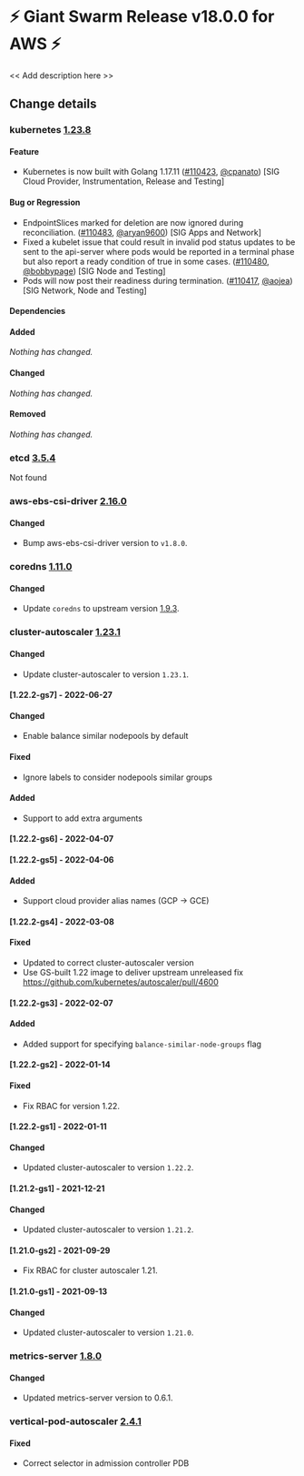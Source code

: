 # :zap: Giant Swarm Release v18.0.0 for AWS :zap:

<< Add description here >>

## Change details


### kubernetes [1.23.8](https://github.com/kubernetes/kubernetes/releases/tag/v1.23.8)

#### Feature
- Kubernetes is now built with Golang 1.17.11 ([#110423](https://github.com/kubernetes/kubernetes/pull/110423), [@cpanato](https://github.com/cpanato)) [SIG Cloud Provider, Instrumentation, Release and Testing]
#### Bug or Regression
- EndpointSlices marked for deletion are now ignored during reconciliation. ([#110483](https://github.com/kubernetes/kubernetes/pull/110483), [@aryan9600](https://github.com/aryan9600)) [SIG Apps and Network]
- Fixed a kubelet issue that could result in invalid pod status updates to be sent to the api-server where pods would be reported in a terminal phase but also report a ready condition of true in some cases. ([#110480](https://github.com/kubernetes/kubernetes/pull/110480), [@bobbypage](https://github.com/bobbypage)) [SIG Node and Testing]
- Pods will now post their readiness during termination. ([#110417](https://github.com/kubernetes/kubernetes/pull/110417), [@aojea](https://github.com/aojea)) [SIG Network, Node and Testing]
#### Dependencies
#### Added
_Nothing has changed._
#### Changed
_Nothing has changed._
#### Removed
_Nothing has changed._



### etcd [3.5.4](https://github.com/etcd-io/etcd/releases/tag/v3.5.4)

Not found


### aws-ebs-csi-driver [2.16.0](https://github.com/giantswarm/aws-ebs-csi-driver-app/releases/tag/v2.16.0)

#### Changed
- Bump aws-ebs-csi-driver version to `v1.8.0`.



### coredns [1.11.0](https://github.com/giantswarm/coredns-app/releases/tag/v1.11.0)

#### Changed
- Update `coredns` to upstream version [1.9.3](https://coredns.io/2022/05/27/coredns-1.9.3-release/).



### cluster-autoscaler [1.23.1](https://github.com/giantswarm/cluster-autoscaler-app/releases/tag/v1.23.1)

#### Changed
- Update cluster-autoscaler to version `1.23.1`.
#### [1.22.2-gs7] - 2022-06-27
#### Changed
- Enable balance similar nodepools by default
#### Fixed
- Ignore labels to consider nodepools similar groups
#### Added
- Support to add extra arguments
#### [1.22.2-gs6] - 2022-04-07
#### [1.22.2-gs5] - 2022-04-06
#### Added
- Support cloud provider alias names (GCP -> GCE)
#### [1.22.2-gs4] - 2022-03-08
#### Fixed
- Updated to correct cluster-autoscaler version
- Use GS-built 1.22 image to deliver upstream unreleased fix https://github.com/kubernetes/autoscaler/pull/4600
#### [1.22.2-gs3] - 2022-02-07
#### Added
- Added support for specifying `balance-similar-node-groups` flag
#### [1.22.2-gs2] - 2022-01-14
#### Fixed
- Fix RBAC for version 1.22.
#### [1.22.2-gs1] - 2022-01-11
#### Changed
- Updated cluster-autoscaler to version `1.22.2`.
#### [1.21.2-gs1] - 2021-12-21
#### Changed
- Updated cluster-autoscaler to version `1.21.2`.
#### [1.21.0-gs2] - 2021-09-29
- Fix RBAC for cluster autoscaler 1.21.
#### [1.21.0-gs1] - 2021-09-13
#### Changed
- Updated cluster-autoscaler to version `1.21.0`.



### metrics-server [1.8.0](https://github.com/giantswarm/metrics-server-app/releases/tag/v1.8.0)

#### Changed
- Updated metrics-server version to 0.6.1.



### vertical-pod-autoscaler [2.4.1](https://github.com/giantswarm/vertical-pod-autoscaler-app/releases/tag/v2.4.1)

#### Fixed
- Correct selector in admission controller PDB



